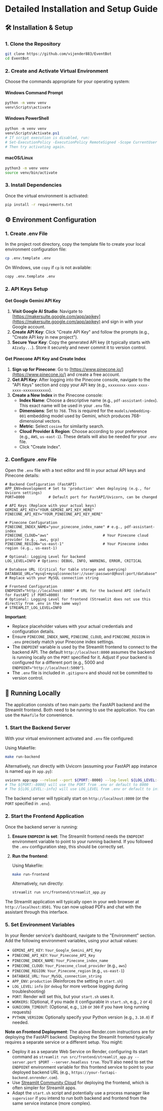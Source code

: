 # Detailed Installation and Setup Guide

## 🛠️ Installation & Setup

### 1. Clone the Repository

```bash
git clone https://github.com/vijender883/EventBot
cd EventBot
```

### 2. Create and Activate Virtual Environment

Choose the commands appropriate for your operating system:

#### Windows Command Prompt
```cmd
python -m venv venv
venv\Scripts\activate
```

#### Windows PowerShell
```powershell
python -m venv venv
venv\Scripts\Activate.ps1
# If script execution is disabled, run:
# Set-ExecutionPolicy -ExecutionPolicy RemoteSigned -Scope CurrentUser
# Then try activating again.
```

#### macOS/Linux
```bash
python3 -m venv venv
source venv/bin/activate
```

### 3. Install Dependencies

Once the virtual environment is activated:
```bash
pip install -r requirements.txt
```

## ⚙️ Environment Configuration

### 1. Create .env File

In the project root directory, copy the template file to create your local environment configuration file:

```bash
cp .env.template .env
```
On Windows, use `copy` if `cp` is not available:
```bash
copy .env.template .env
```

### 2. API Keys Setup

#### Get Google Gemini API Key

1.  **Visit Google AI Studio**: Navigate to [https://makersuite.google.com/app/apikey](https://makersuite.google.com/app/apikey) and sign in with your Google account.
2.  **Create API Key**: Click "Create API Key" and follow the prompts (e.g., "Create API key in new project").
3.  **Secure Your Key**: Copy the generated API key (it typically starts with `AIzaSy...`). Store it securely and never commit it to version control.

#### Get Pinecone API Key and Create Index

1.  **Sign up for Pinecone**: Go to [https://www.pinecone.io/](https://www.pinecone.io/) and create a free account.
2.  **Get API Key**: After logging into the Pinecone console, navigate to the "API Keys" section and copy your API key (e.g., `xxxxxxxx-xxxx-xxxx-xxxx-xxxxxxxxxxxx`).
3.  **Create a New Index** in the Pinecone console:
    *   **Index Name**: Choose a descriptive name (e.g., `pdf-assistant-index`). This exact name will be used in your `.env` file.
    *   **Dimensions**: Set to `768`. This is required for the `models/embedding-001` embedding model used by Gemini, which produces 768-dimensional vectors.
    *   **Metric**: Select `cosine` for similarity search.
    *   **Cloud Provider & Region**: Choose according to your preference (e.g., `AWS`, `us-east-1`). These details will also be needed for your `.env` file.
    *   Click "Create Index".

### 2. Configure .env File

Open the `.env` file with a text editor and fill in your actual API keys and Pinecone details:

```env
# Backend Configuration (FastAPI)
APP_ENV=development # Set to 'production' when deploying (e.g., for Uvicorn settings)
PORT=8000           # Default port for FastAPI/Uvicorn, can be changed

# API Keys (Replace with your actual keys)
GEMINI_API_KEY="YOUR_GEMINI_API_KEY_HERE"
PINECONE_API_KEY="YOUR_PINECONE_API_KEY_HERE"

# Pinecone Configuration
PINECONE_INDEX_NAME="your_pinecone_index_name" # e.g., pdf-assistant-index
PINECONE_CLOUD="aws"                         # Your Pinecone cloud provider (e.g., aws, gcp)
PINECONE_REGION="us-east-1"                  # Your Pinecone index region (e.g., us-east-1)

# Optional: Logging Level for backend
LOG_LEVEL=INFO # Options: DEBUG, INFO, WARNING, ERROR, CRITICAL

# Database URL (Critical for table storage and querying)
DATABASE_URL="mysql+mysqlconnector://user:password@host:port/database" # Replace with your MySQL connection string

# Frontend Configuration
ENDPOINT="http://localhost:8000" # URL for the backend API (default for FastAPI if PORT=8000)
# Optional: Logging Level for frontend (Streamlit does not use this directly from .env in the same way)
# STREAMLIT_LOG_LEVEL=INFO
```
**Important**:
- Replace placeholder values with your actual credentials and configuration details.
- Ensure `PINECONE_INDEX_NAME`, `PINECONE_CLOUD`, and `PINECONE_REGION` in `.env` precisely match your Pinecone index settings.
- The `ENDPOINT` variable is used by the Streamlit frontend to connect to the backend API. The default `http://localhost:8000` assumes the backend is running locally on the `PORT` specified for it. Adjust if your backend is configured for a different port (e.g., 5000 and `ENDPOINT="http://localhost:5000"`).
- The `.env` file is included in `.gitignore` and should not be committed to version control.

## 🚀 Running Locally

The application consists of two main parts: the FastAPI backend and the Streamlit frontend. Both need to be running to use the application. You can use the `Makefile` for convenience.

### 1. Start the Backend Server

With your virtual environment activated and `.env` file configured:

Using Makefile:
```bash
make run-backend
```
Alternatively, run directly with Uvicorn (assuming your FastAPI app instance is named `app` in `app.py`):
```bash
uvicorn app:app --reload --port ${PORT:-8000} --log-level ${LOG_LEVEL:-info}
# The ${PORT:-8000} will use the PORT from .env or default to 8000
# The ${LOG_LEVEL:-info} will use LOG_LEVEL from .env or default to info
```
The backend server will typically start on `http://localhost:8000` (or the `PORT` specified in `.env`).

### 2. Start the Frontend Application

Once the backend server is running:

1.  **Ensure `ENDPOINT` is set**: The Streamlit frontend needs the `ENDPOINT` environment variable to point to your running backend. If you followed the `.env` configuration step, this should be correctly set.
2.  **Run the frontend**:

    Using Makefile:
    ```bash
    make run-frontend
    ```
    Alternatively, run directly:
    ```bash
    streamlit run src/frontend/streamlit_app.py
    ```
The Streamlit application will typically open in your web browser at `http://localhost:8501`. You can now upload PDFs and chat with the assistant through this interface.

### 5. Set Environment Variables

In your Render service's dashboard, navigate to the "Environment" section. Add the following environment variables, using your actual values:

-   `GEMINI_API_KEY`: `Your_Google_Gemini_API_Key`
-   `PINECONE_API_KEY`: `Your_Pinecone_API_Key`
-   `PINECONE_INDEX_NAME`: `Your_Pinecone_index_name`
-   `PINECONE_CLOUD`: `Your_Pinecone_cloud_provider` (e.g., `aws`)
-   `PINECONE_REGION`: `Your_Pinecone_region` (e.g., `us-east-1`)
-   `DATABASE_URL`: `Your_MySQL_connection_string`
-   `APP_ENV`: `production` (Reinforces the setting in `start.sh`)
-   `LOG_LEVEL`: `info` (or `debug` for more verbose logging during troubleshooting)
-   `PORT`: Render will set this, but your `start.sh` uses it.
-   `WORKERS`: (Optional, if you made it configurable in `start.sh`, e.g., `2` or `4`)
-   `GUNICORN_TIMEOUT`: (Optional, e.g., `120` or `300` if you have long running requests)
-   `PYTHON_VERSION`: Optionally specify your Python version (e.g., `3.10.0`) if needed.

**Note on Frontend Deployment**: The above Render.com instructions are for deploying the FastAPI backend. Deploying the Streamlit frontend typically requires a separate service or a different setup. You might:
-   Deploy it as a separate Web Service on Render, configuring its start command as `streamlit run src/frontend/streamlit_app.py --server.port $PORT --server.headless true`. You'll also need to set the `ENDPOINT` environment variable for this frontend service to point to your deployed backend URL (e.g., `https://your-fastapi-backend.onrender.com`).
-   Use [Streamlit Community Cloud](https://streamlit.io/cloud) for deploying the frontend, which is often simpler for Streamlit apps.
-   Adapt the `start.sh` script and potentially use a process manager like `supervisor` if you intend to run both backend and frontend from the same service instance (more complex).


<!-- ## 🧪 Running Tests

*(This section outlines general steps. Specific test setup might vary.)*

This project should include automated tests to ensure reliability. Assuming `pytest` is the chosen test runner (a common choice for Python projects):

1.  **Activate Virtual Environment**: Ensure your `venv` is active.
2.  **Install Test Dependencies**: Development dependencies, including `pytest`, are listed in `requirements-dev.txt`. Install them using:
    ```bash
    pip install -r requirements-dev.txt
    ```
3.  **Run Tests**: Navigate to the project root directory and execute:
    ```bash
    pytest
    ```
    Pytest will automatically discover and run tests (typically files named `test_*.py` or `*_test.py` in the `tests/` directory). Refer to the `README.md` for more details on testing.

## 🛠️ Troubleshooting

### Common Issues

1.  **Import Errors / Module Not Found**:
    *   **Virtual Environment**: Confirm your virtual environment is activated (`source venv/bin/activate` or `venv\Scripts\activate`).
    *   **Dependencies**: Reinstall dependencies: `pip install -r requirements.txt`.
    *   **PYTHONPATH**: Usually handled by the virtual environment. Avoid manual `PYTHONPATH` modifications unless you have a specific reason.

2.  **API Key Issues (`GEMINI_API_KEY`, `PINECONE_API_KEY`, `DATABASE_URL`)**:
    *   **`.env` File**: Ensure `.env` exists in the project root, is correctly named, and its content is accurate (no extra spaces/quotes around keys/values, ensure full connection string for `DATABASE_URL`).
    *   **Render Environment Variables**: Double-check that environment variables are correctly set in the Render dashboard and that the service was re-deployed after changes.

3.  **Pinecone Connection Problems**:
    *   **Configuration**: Double-check `PINECONE_INDEX_NAME`, `PINECONE_CLOUD`, and `PINECONE_REGION` in `.env` against your Pinecone console.
    *   **Index Status**: Verify the index exists and is healthy in Pinecone.
    *   **Service Outages**: Check Pinecone's official status page.
    *   **Firewall/Network Issues (Render)**: Ensure Render's outbound IPs can reach Pinecone (usually not an issue for standard services).

4.  **MySQL Connection Problems (`DATABASE_URL`)**:
    *   **Connection String**: Verify the `DATABASE_URL` is correct (username, password, host, port, database name).
    *   **Database Accessibility**: Ensure the database is accessible from the environment where the app is running (e.g., from Render's IP addresses if using an external DB, or correct configuration for Render's own PostgreSQL/MySQL services).
    *   **User Privileges**: Check if the database user has the necessary permissions.

5.  **PDF Processing Fails (`/uploadpdf` errors)**:
    *   **File Validity**: Ensure the PDF is not corrupted.
    -   **Console Logs**: Check logs from your Uvicorn/Gunicorn process for detailed error messages. `LOG_LEVEL=DEBUG` can be helpful.
    *   **File Size/Type**: The application has checks for file size (`MAX_FILE_SIZE`) and type (`ALLOWED_EXTENSIONS`) defined in the configuration and validated in `src/backend/utils/upload_pdf.py`.

6.  **`gunicorn` or `uvicorn` command not found (Render Deployment)**:
    *   Ensure `gunicorn` and `uvicorn` are in `requirements.txt`. If not, add them (`pip install gunicorn uvicorn`, then `pip freeze > requirements.txt`) and redeploy.

7.  **Timeout Issues on Render (especially `/uploadpdf`)**:
    *   The `start.sh` script uses `--timeout ${GUNICORN_TIMEOUT:-120}`. For very large PDFs or slow processing, this might need to be increased by setting `GUNICORN_TIMEOUT` in Render's environment variables. Be aware of Render's own request timeout limits (consult their documentation).
    *   For consistently long operations, consider implementing asynchronous background tasks (e.g., using Celery, FastAPI's `BackgroundTasks`).

### Debug Mode (Local Development)

For more verbose error output locally:
1.  Set `APP_ENV=development` in your `.env` file.
2.  Set `LOG_LEVEL=DEBUG` in your `.env` file for more detailed application logs.
3.  Run the app with Uvicorn: `uvicorn app:app --reload --port ${PORT:-8000} --log-level ${LOG_LEVEL:-debug}`. -->
